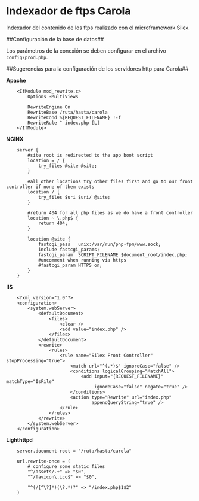 Indexador de ftps Carola 
========================

Indexador del contenido de los ftps realizado con el microframework Silex.

##Configuración de la base de datos##

Los parámetros de la conexión se deben configurar en el archivo `config\prod.php`.

##Sugerencias para la configuración de los servidores http para Carola##

**Apache**
```
	<IfModule mod_rewrite.c>
	    Options -MultiViews
	 
	    RewriteEngine On
	    RewriteBase /ruta/hasta/carola
	    RewriteCond %{REQUEST_FILENAME} !-f
	    RewriteRule ^ index.php [L]
	</IfModule>
```

**NGINX**
```
	server {
	    #site root is redirected to the app boot script
	    location = / {
	        try_files @site @site;
	    }
	 
	    #all other locations try other files first and go to our front controller if none of them exists
	    location / {
	        try_files $uri $uri/ @site;
	    }
	 
	    #return 404 for all php files as we do have a front controller
	    location ~ \.php$ {
	        return 404;
	    }
	 
	    location @site {
	        fastcgi_pass   unix:/var/run/php-fpm/www.sock;
	        include fastcgi_params;
	        fastcgi_param  SCRIPT_FILENAME $document_root/index.php;
	        #uncomment when running via https
	        #fastcgi_param HTTPS on;
	    }
	}
```

**IIS**
```
	<?xml version="1.0"?>
	<configuration>
	    <system.webServer>
	        <defaultDocument>
	            <files>
	                <clear />
	                <add value="index.php" />
	            </files>
	        </defaultDocument>
	        <rewrite>
	            <rules>
	                <rule name="Silex Front Controller" stopProcessing="true">
	                    <match url="^(.*)$" ignoreCase="false" />
	                    <conditions logicalGrouping="MatchAll">
	                        <add input="{REQUEST_FILENAME}" matchType="IsFile"
	                             ignoreCase="false" negate="true" />
	                    </conditions>
	                    <action type="Rewrite" url="index.php"
	                            appendQueryString="true" />
	                </rule>
	            </rules>
	        </rewrite>
	    </system.webServer>
	</configuration>
```

**Lighthttpd**
```
	server.document-root = "/ruta/hasta/carola"
	 
	url.rewrite-once = (
	    # configure some static files
	    "^/assets/.+" => "$0",
	    "^/favicon\.ico$" => "$0",
	 
	    "^(/[^\?]*)(\?.*)?" => "/index.php$1$2"
	)
```





